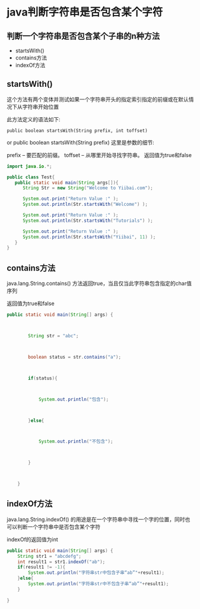 # java判断字符串是否包含某个字符
 
## 判断一个字符串是否包含某个子串的n种方法

* startsWith()
* contains方法
* indexOf方法
## startsWith()
这个方法有两个变体并测试如果一个字符串开头的指定索引指定的前缀或在默认情况下从字符串开始位置

此方法定义的语法如下:

    public boolean startsWith(String prefix, int toffset)
or
    public boolean startsWith(String prefix)
这里是参数的细节:

prefix – 要匹配的前缀。
toffset – 从哪里开始寻找字符串。
返回值为true和false

```java
import java.io.*;

public class Test{
   public static void main(String args[]){
      String Str = new String("Welcome to Yiibai.com");

      System.out.print("Return Value :" );
      System.out.println(Str.startsWith("Welcome") );

      System.out.print("Return Value :" );
      System.out.println(Str.startsWith("Tutorials") );

      System.out.print("Return Value :" );
      System.out.println(Str.startsWith("Yiibai", 11) );
   }
}
```
## contains方法

java.lang.String.contains() 方法返回true，当且仅当此字符串包含指定的char值序列

返回值为true和false

```java
public static void main(String[] args) {



        String str = "abc";



        boolean status = str.contains("a");



        if(status){



            System.out.println("包含");



        }else{



            System.out.println("不包含");



        }



    }
```
## indexOf方法
java.lang.String.indexOf() 的用途是在一个字符串中寻找一个字的位置，同时也可以判断一个字符串中是否包含某个字符

indexOf的返回值为int

```java
public static void main(String[] args) {
    String str1 = "abcdefg";
    int result1 = str1.indexOf("ab");
    if(result1 != -1){
        System.out.println("字符串str中包含子串“ab”"+result1);
    }else{
        System.out.println("字符串str中不包含子串“ab”"+result1);
    }
    
}
```

